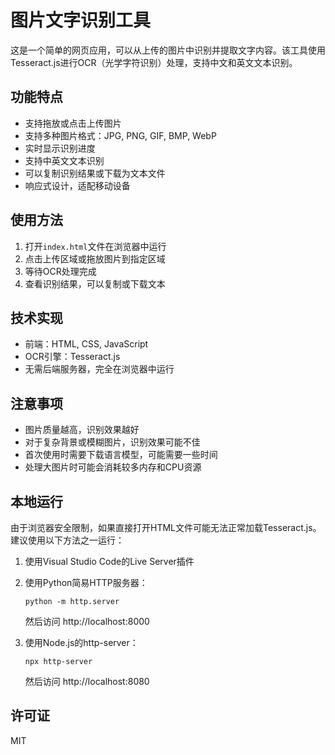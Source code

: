 # 图片文字识别工具

这是一个简单的网页应用，可以从上传的图片中识别并提取文字内容。该工具使用Tesseract.js进行OCR（光学字符识别）处理，支持中文和英文文本识别。

## 功能特点

- 支持拖放或点击上传图片
- 支持多种图片格式：JPG, PNG, GIF, BMP, WebP
- 实时显示识别进度
- 支持中英文文本识别
- 可以复制识别结果或下载为文本文件
- 响应式设计，适配移动设备

## 使用方法

1. 打开`index.html`文件在浏览器中运行
2. 点击上传区域或拖放图片到指定区域
3. 等待OCR处理完成
4. 查看识别结果，可以复制或下载文本

## 技术实现

- 前端：HTML, CSS, JavaScript
- OCR引擎：Tesseract.js
- 无需后端服务器，完全在浏览器中运行

## 注意事项

- 图片质量越高，识别效果越好
- 对于复杂背景或模糊图片，识别效果可能不佳
- 首次使用时需要下载语言模型，可能需要一些时间
- 处理大图片时可能会消耗较多内存和CPU资源

## 本地运行

由于浏览器安全限制，如果直接打开HTML文件可能无法正常加载Tesseract.js。建议使用以下方法之一运行：

1. 使用Visual Studio Code的Live Server插件
2. 使用Python简易HTTP服务器：
   ```
   python -m http.server
   ```
   然后访问 http://localhost:8000

3. 使用Node.js的http-server：
   ```
   npx http-server
   ```
   然后访问 http://localhost:8080


   

## 许可证

MIT 